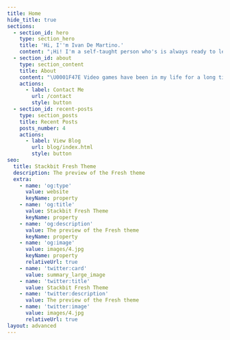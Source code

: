 ```yaml
---
title: Home
hide_title: true
sections:
  - section_id: hero
    type: section_hero
    title: 'Hi, I''m Ivan De Martino.'
    content: "¡Hi! I'm a self-taught person who's is always ready to learn new things. I do have knowledge of Digital Advertising\U0001F4CA. I'm currently dedicated to creating content about advertising and marketing digital for indie video game developers.\n"
  - section_id: about
    type: section_content
    title: About
    content: "\U0001F47E Video games have been in my life for a long time, that is the reason I want help with my digital marketing skills to grow the video game industry. I know that digital marketing is a fundamental piece.\n\n"
    actions:
      - label: Contact Me
        url: /contact
        style: button
  - section_id: recent-posts
    type: section_posts
    title: Recent Posts
    posts_number: 4
    actions:
      - label: View Blog
        url: blog/index.html
        style: button
seo:
  title: Stackbit Fresh Theme
  description: The preview of the Fresh theme
  extra:
    - name: 'og:type'
      value: website
      keyName: property
    - name: 'og:title'
      value: Stackbit Fresh Theme
      keyName: property
    - name: 'og:description'
      value: The preview of the Fresh theme
      keyName: property
    - name: 'og:image'
      value: images/4.jpg
      keyName: property
      relativeUrl: true
    - name: 'twitter:card'
      value: summary_large_image
    - name: 'twitter:title'
      value: Stackbit Fresh Theme
    - name: 'twitter:description'
      value: The preview of the Fresh theme
    - name: 'twitter:image'
      value: images/4.jpg
      relativeUrl: true
layout: advanced
---
```

